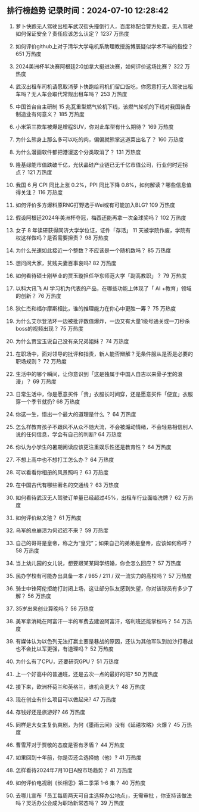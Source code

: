 
## 排行榜趋势 记录时间：2024-07-10 12:28:42
  
  1. 萝卜快跑无人驾驶出租车武汉街头撞倒行人，百度称配合警方处置，无人驾驶如何保证安全？责任应该怎么认定？ 1237 万热度
    
  2. 如何评价github上对于清华大学电机系助理教授施博辰疑似学术不端的指控？ 651 万热度
    
  3. 2024美洲杯半决赛阿根廷2:0加拿大挺进决赛，如何评价这场比赛？ 322 万热度
    
  4. 武汉出租车司机请愿取消萝卜快跑给司机们留口饭吃，你愿意打无人驾驶出租车吗？无人车会取代常规出租车吗？ 253 万热度
    
  5. 中国首台自主研制 15 兆瓦重型燃气轮机下线，该燃气轮机的下线对我国装备制造业有何意义？ 185 万热度
    
  6. 小米第三款车被爆是增程SUV，你对此车型有什么期待？ 169 万热度
    
  7. 为什么熊身上那么多可以吃的肉，偏偏就熊掌这道菜出名了？ 160 万热度
    
  8. 为什么漫画软件都把港漫这个分类取消了？ 131 万热度
    
  9. 隆基绿能市值跌破千亿，光伏晶硅产业链已无千亿市值公司，行业何时迎拐点？ 121 万热度
    
  10. 我国 6 月 CPI 同比上涨 0.2%，PPI 同比下降 0.8%，如何解读？哪些信息值得关注？ 116 万热度
    
  11. 如何评价多方爆料原RNG打野选手Wei或有可能加入BLG? 109 万热度
    
  12. 假设阿根廷2024年美洲杯夺冠，梅西还能再拿一次金球奖吗？ 102 万热度
    
  13. 女子 8 年读研获得同济大学学位证，证件「存活」 11 天被学院作废，学院有权这样做吗？是否需要担责？ 98 万热度
    
  14. 为什么光速如此接近一个整数？不应该是一个随机数吗？ 85 万热度
    
  15. 想问问大家，贫贱夫妻百事哀吗? 82 万热度
    
  16. 如何看待硕士刚毕业的贾玉璇担任华东师范大学「副高教职」？ 79 万热度
    
  17. 以科大讯飞 AI 学习机为代表的产品，在哪些功能上体现了「 AI +教育」领域的创新？ 76 万热度
    
  18. 狄仁杰和福尔摩斯相比，谁的推理能力在你心中更胜一筹？ 75 万热度
    
  19. 为什么艾尔登法环一边被批评数值爆炸，一边又有大量1级号通关或一刀秒杀boss的视频出现？ 75 万热度
    
  20. 为什么贾宝玉说自己没有亲兄弟姐妹？ 74 万热度
    
  21. 在职场中，面对领导的批评和指责，新人能否辩解？无条件服从是否是必要的职场规则？ 72 万热度
    
  22. 生活中的哪个瞬间，让你意识到「这是独属于中国人自古以来骨子里的浪漫」？ 69 万热度
    
  23. 日常生活中，你是愿意买件「贵」衣服长时间穿，还是愿意买件「便宜」衣服穿一个季节就扔? 68 万热度
    
  24. 你这一生，悟出一个最大的道理是什么 ？ 64 万热度
    
  25. 怎么样教育孩子不跟风不从众不随大流，不会被煽动情绪，不会轻易相信别人说的任何信息，学会有自己的判断? 64 万热度
    
  26. 你认为小学生的暑期阅读应该更注重娱乐性还是教育性？ 64 万热度
    
  27. 不想上高中也不想打工怎么办？ 64 万热度
    
  28. 可以看看你相册的风景照吗？ 63 万热度
    
  29. 在中国古代有哪些著名的交通线？ 63 万热度
    
  30. 如何看待武汉无人驾驶订单量已经超过45%，出租车行业面临洗牌？ 62 万热度
    
  31. 如何评价赵文瑄？ 61 万热度
    
  32. 乌军的总崩溃为何迟迟不来？ 59 万热度
    
  33. 自己的哥哥是皇帝，称之为“皇兄”；如果自己的弟弟是皇帝，应该如何称呼？ 58 万热度
    
  34. 当上幼儿园的女儿说，想要跟某某同学结婚，你会怎么回应？ 57 万热度
    
  35. 民办学校有可能办出具备一本 / 985 / 211 / 双一流实力的高校吗？ 57 万热度
    
  36. 骑士中锋阿伦拒绝打封闭上场，这让部分队友感到失望，你对该球员有多少了解？ 56 万热度
    
  37. 35岁出来创业算晚吗？ 56 万热度
    
  38. 美军拿消耗在阿富汗一半的军费去建设阿富汗，塔利班还能掌权吗？ 54 万热度
    
  39. 有媒体认为以色列无法打赢主要是巷战的原因，还认为其他军队到加沙打巷战也不会比以军更强，有道理吗？ 52 万热度
    
  40. 为什么有了CPU，还要研究GPU？ 51 万热度
    
  41. 上一个好高中的普通班，还是去次一点的最好的班? 50 万热度
    
  42. 接下来，欧洲杯荷兰和英格兰，谁机会更大？ 48 万热度
    
  43. 现在创业有什么项目可以做起来? 47 万热度
    
  44. 存钱好还是旅游好? 46 万热度
    
  45. 同样是大女主复仇爽剧，为何《墨雨云间》没有《延禧攻略》火爆？ 45 万热度
    
  46. 曹雪芹对于贾敬的态度是否有矛盾？ 44 万热度
    
  47. 如果回到十年前，你是否还会选择她（他）? 41 万热度
    
  48. 怎样看待2024年7月10日A股市场趋势？ 41 万热度
    
  49. 如何评价电视剧《长相思》第二季第 1-6 集？ 40 万热度
    
  50. 去哪儿宣布「员工每周两天可自主选择办公地点」，无需审批 ，你支持该做法吗？灵活办公会成为职场新常态吗？ 39 万热度
    
